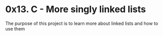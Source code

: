 # 0x13. C - More singly linked lists

The purpose of this project is to learn more about linked lists and how to use them
